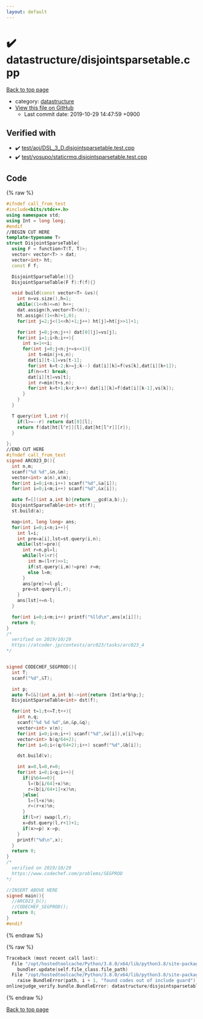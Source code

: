 ```yaml
---
layout: default
---
```


<!-- mathjax config similar to math.stackexchange -->
<script type="text/javascript" async
  src="https://cdnjs.cloudflare.com/ajax/libs/mathjax/2.7.5/MathJax.js?config=TeX-MML-AM_CHTML">
</script>
<script type="text/x-mathjax-config">
  MathJax.Hub.Config({
    TeX: { equationNumbers: { autoNumber: "AMS" }},
    tex2jax: {
      inlineMath: [ ['$','$'] ],
      processEscapes: true
    },
    "HTML-CSS": { matchFontHeight: false },
    displayAlign: "left",
    displayIndent: "2em"
  });
</script>

<script type="text/javascript" src="https://cdnjs.cloudflare.com/ajax/libs/jquery/3.4.1/jquery.min.js"></script>
<script src="https://cdn.jsdelivr.net/npm/jquery-balloon-js@1.1.2/jquery.balloon.min.js" integrity="sha256-ZEYs9VrgAeNuPvs15E39OsyOJaIkXEEt10fzxJ20+2I=" crossorigin="anonymous"></script>
<script type="text/javascript" src="../../assets/js/copy-button.js"></script>
<link rel="stylesheet" href="../../assets/css/copy-button.css" />


# :heavy_check_mark: datastructure/disjointsparsetable.cpp

<a href="../../index.html">Back to top page</a>

* category: <a href="../../index.html#8dc87745f885a4cc532acd7b15b8b5fe">datastructure</a>
* <a href="{{ site.github.repository_url }}/blob/master/datastructure/disjointsparsetable.cpp">View this file on GitHub</a>
    - Last commit date: 2019-10-29 14:47:59 +0900




## Verified with

* :heavy_check_mark: <a href="../../verify/test/aoj/DSL_3_D.disjointsparsetable.test.cpp.html">test/aoj/DSL_3_D.disjointsparsetable.test.cpp</a>
* :heavy_check_mark: <a href="../../verify/test/yosupo/staticrmq.disjointsparsetable.test.cpp.html">test/yosupo/staticrmq.disjointsparsetable.test.cpp</a>


## Code

<a id="unbundled"></a>
{% raw %}
```cpp
#ifndef call_from_test
#include<bits/stdc++.h>
using namespace std;
using Int = long long;
#endif
//BEGIN CUT HERE
template<typename T>
struct DisjointSparseTable{
  using F = function<T(T, T)>;
  vector< vector<T> > dat;
  vector<int> ht;
  const F f;

  DisjointSparseTable(){}
  DisjointSparseTable(F f):f(f){}

  void build(const vector<T> &vs){
    int n=vs.size(),h=1;
    while((1<<h)<=n) h++;
    dat.assign(h,vector<T>(n));
    ht.assign((1<<h)+1,0);
    for(int j=2;j<(1<<h)+1;j++) ht[j]=ht[j>>1]+1;

    for(int j=0;j<n;j++) dat[0][j]=vs[j];
    for(int i=1;i<h;i++){
      int s=1<<i;
      for(int j=0;j<n;j+=s<<1){
        int t=min(j+s,n);
        dat[i][t-1]=vs[t-1];
        for(int k=t-2;k>=j;k--) dat[i][k]=f(vs[k],dat[i][k+1]);
        if(n<=t) break;
        dat[i][t]=vs[t];
        int r=min(t+s,n);
        for(int k=t+1;k<r;k++) dat[i][k]=f(dat[i][k-1],vs[k]);
      }
    }
  }

  T query(int l,int r){
    if(l>=--r) return dat[0][l];
    return f(dat[ht[l^r]][l],dat[ht[l^r]][r]);
  }

};
//END CUT HERE
#ifndef call_from_test
signed ARC023_D(){
  int n,m;
  scanf("%d %d",&n,&m);
  vector<int> a(n),x(m);
  for(int i=0;i<n;i++) scanf("%d",&a[i]);
  for(int i=0;i<m;i++) scanf("%d",&x[i]);

  auto f=[](int a,int b){return __gcd(a,b);};
  DisjointSparseTable<int> st(f);
  st.build(a);

  map<int, long long> ans;
  for(int i=0;i<n;i++){
    int l=i;
    int pre=a[i],lst=st.query(i,n);
    while(lst!=pre){
      int r=n,pl=l;
      while(l+1<r){
        int m=(l+r)>>1;
        if(st.query(i,m)!=pre) r=m;
        else l=m;
      }
      ans[pre]+=l-pl;
      pre=st.query(i,r);
    }
    ans[lst]+=n-l;
  }

  for(int i=0;i<m;i++) printf("%lld\n",ans[x[i]]);
  return 0;
}
/*
  verified on 2019/10/29
  https://atcoder.jp/contests/arc023/tasks/arc023_4
*/


signed CODECHEF_SEGPROD(){
  int T;
  scanf("%d",&T);

  int p;
  auto f=[&](int a,int b)->int{return (Int)a*b%p;};
  DisjointSparseTable<int> dst(f);

  for(int t=1;t<=T;t++){
    int n,q;
    scanf("%d %d %d",&n,&p,&q);
    vector<int> v(n);
    for(int i=0;i<n;i++) scanf("%d",&v[i]),v[i]%=p;
    vector<int> b(q/64+2);
    for(int i=0;i<(q/64+2);i++) scanf("%d",&b[i]);

    dst.build(v);

    int x=0,l=0,r=0;
    for(int i=0;i<q;i++){
      if(i%64==0){
        l=(b[i/64]+x)%n;
        r=(b[i/64+1]+x)%n;
      }else{
        l=(l+x)%n;
        r=(r+x)%n;
      }
      if(l>r) swap(l,r);
      x=dst.query(l,r+1)+1;
      if(x>=p) x-=p;
    }
    printf("%d\n",x);
  }
  return 0;
}
/*
  verified on 2019/10/29
  https://www.codechef.com/problems/SEGPROD
*/

//INSERT ABOVE HERE
signed main(){
  //ARC023_D();
  //CODECHEF_SEGPROD();
  return 0;
}
#endif

```
{% endraw %}

<a id="bundled"></a>
{% raw %}
```cpp
Traceback (most recent call last):
  File "/opt/hostedtoolcache/Python/3.8.0/x64/lib/python3.8/site-packages/onlinejudge_verify/docs.py", line 345, in write_contents
    bundler.update(self.file_class.file_path)
  File "/opt/hostedtoolcache/Python/3.8.0/x64/lib/python3.8/site-packages/onlinejudge_verify/bundle.py", line 125, in update
    raise BundleError(path, i + 1, "found codes out of include guard")
onlinejudge_verify.bundle.BundleError: datastructure/disjointsparsetable.cpp: line 6: found codes out of include guard

```
{% endraw %}

<a href="../../index.html">Back to top page</a>

